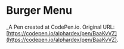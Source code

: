 # Burger Menu
 _A Pen created at CodePen.io. Original URL: [https://codepen.io/alphardex/pen/BaaKvVZ](https://codepen.io/alphardex/pen/BaaKvVZ).

 